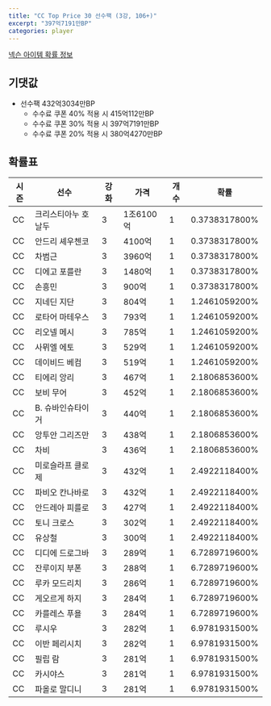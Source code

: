 ```yaml
---
title: "CC Top Price 30 선수팩 (3강, 106+)"
excerpt: "397억7191만BP"
categories: player
---
```

[넥슨 아이템 확률 정보](http://iteminfo.nexon.com/probability/fco?sn=7550)

## 기댓값
- 선수팩 432억3034만BP
  - 수수료 쿠폰 40% 적용 시 415억112만BP
  - 수수료 쿠폰 30% 적용 시 397억7191만BP
  - 수수료 쿠폰 20% 적용 시 380억4270만BP


## 확률표

|시즌|선수|강화|가격|개수|확률|
|---|---|---|---|---|---|
|CC|크리스티아누 호날두|3|1조6100억|1|0.3738317800%|
|CC|안드리 셰우첸코|3|4100억|1|0.3738317800%|
|CC|차범근|3|3960억|1|0.3738317800%|
|CC|디에고 포를란|3|1480억|1|0.3738317800%|
|CC|손흥민|3|900억|1|0.3738317800%|
|CC|지네딘 지단|3|804억|1|1.2461059200%|
|CC|로타어 마테우스|3|793억|1|1.2461059200%|
|CC|리오넬 메시|3|785억|1|1.2461059200%|
|CC|사뮈엘 에토|3|529억|1|1.2461059200%|
|CC|데이비드 베컴|3|519억|1|1.2461059200%|
|CC|티에리 앙리|3|467억|1|2.1806853600%|
|CC|보비 무어|3|452억|1|2.1806853600%|
|CC|B. 슈바인슈타이거|3|440억|1|2.1806853600%|
|CC|앙투안 그리즈만|3|438억|1|2.1806853600%|
|CC|차비|3|436억|1|2.1806853600%|
|CC|미로슬라프 클로제|3|432억|1|2.4922118400%|
|CC|파비오 칸나바로|3|432억|1|2.4922118400%|
|CC|안드레아 피를로|3|427억|1|2.4922118400%|
|CC|토니 크로스|3|302억|1|2.4922118400%|
|CC|유상철|3|300억|1|2.4922118400%|
|CC|디디에 드로그바|3|289억|1|6.7289719600%|
|CC|잔루이지 부폰|3|288억|1|6.7289719600%|
|CC|루카 모드리치|3|286억|1|6.7289719600%|
|CC|게오르게 하지|3|284억|1|6.7289719600%|
|CC|카를레스 푸욜|3|284억|1|6.7289719600%|
|CC|루시우|3|282억|1|6.9781931500%|
|CC|이반 페리시치|3|282억|1|6.9781931500%|
|CC|필립 람|3|281억|1|6.9781931500%|
|CC|카시야스|3|281억|1|6.9781931500%|
|CC|파올로 말디니|3|281억|1|6.9781931500%|

